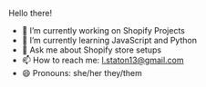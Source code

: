 Hello there!


- 🔭 I’m currently working on Shopify Projects
- 🌱 I’m currently learning JavaScript and Python
- 💬 Ask me about Shopify store setups
- 📫 How to reach me: l.staton13@gmail.com
- 😄 Pronouns: she/her they/them


